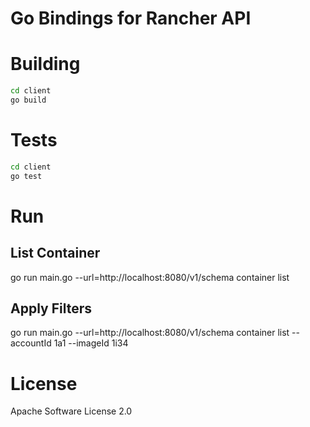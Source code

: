 # Go Bindings for Rancher API

# Building

```sh
cd client
go build
```

# Tests

```sh
cd client
go test
```

# Run

## List Container

go run main.go --url=http://localhost:8080/v1/schema container list

## Apply Filters

go run main.go --url=http://localhost:8080/v1/schema container list --accountId 1a1 --imageId 1i34

# License

Apache Software License 2.0
